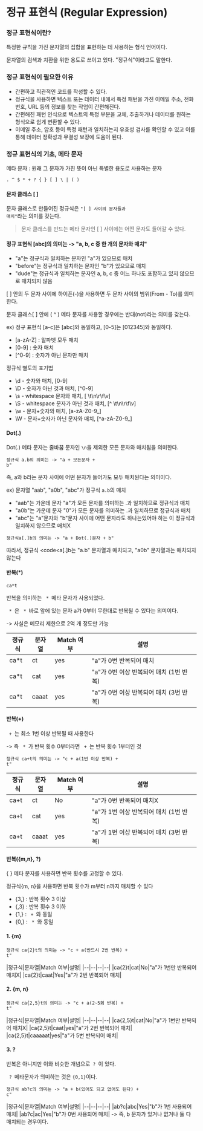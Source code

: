 # 정규 표현식 (Regular Expression)

### 정규 표현식이란?
특정한 규칙을 가진 문자열의 집합을 표현하는 데 사용하는 형식 언어이다.<p>
문자열의 검색과 치환을 위한 용도로 쓰이고 있다.
"정규식"이라고도 말한다.

### 정규 표현식이 필요한 이유
- 간편하고 직관적인 코드를 작성할 수 있다.
- 정규식을 사용하면 텍스트 또는 데이터 내에서 특정 패턴을 가진 이메일 주소, 전화번호, URL 등의 정보를 찾는 작업이 간편해진다.
- 간편해진 패턴 인식으로 텍스트의 특정 부분을 교체, 추출하거나 데이터를 원하는 형식으로 쉽게 변환할 수 있다.
- 이메일 주소, 암호 등이 특정 패턴과 일치하는지 유효성 검사를 확인할 수 있고 이를 통해 데이터 정확성과 무결성 보장에 도움이 된다.

### 정규 표현식의 기초, 메타 문자
메타 문자 : 원래 그 문자가 가진 뜻이 아닌 특별한 용도로 사용하는 문자<p>
<code>. ^ $ * + ? { } [ ] \ | ( )</code>


#### 문자 클래스 [ ]
문자 클래스로 만들어진 정규식은 <code>"[ ] 사이의 문자들과 매치"</code>라는 의미를 갖는다.
>문자 클래스를 만드는 메타 문자인 [ ] 사이에는 어떤 문자도 들어갈 수 있다.<p>

#### 정규 표현식 [abc]의 의미는 -> "a, b, c 중 한 개의 문자와 매치"
- "a"는 정규식과 일치하는 문자인 "a"가 있으므로 매치
- "before"는 정규식과 일치하는 문자인 "b"가 있으므로 매치
- "dude"는 정규식과 일치하는 문자인 a, b, c 중 어느 하나도 포함하고 있지 않으므로 매치되지 않음<p>

[ ] 안의 두 문자 사이에 하이픈(-)을 사용하면 두 문자 사이의 범위(From - To)를 의미한다. <p>
문자 클래스[ ] 안에 ( ^ ) 메타 문자를 사용할 경우에는 반대(not)라는 의미를 갖는다.<p>
ex) 정규 표현식 [a-c]은 [abc]와 동일하고, [0-5]는 [012345]와 동일하다.
- [a-zA-Z] : 알파벳 모두 매치
- [0-9] : 숫자 매치
- [^0-9] : 숫자가 아닌 문자만 매치<p>

정규식 별도의 표기법
- \d - 숫자와 매치, [0-9]
- \D - 숫자가 아닌 것과 매치, [^0-9]
- \s - whitespace 문자와 매치, [ \t\n\r\f\v] 
- \S - whitespace 문자가 아닌 것과 매치, [^ \t\n\r\f\v]
- \w - 문자+숫자와 매치, [a-zA-Z0-9_]
- \W - 문자+숫자가 아닌 문자와 매치, [^a-zA-Z0-9_]


#### Dot(.)
Dot(.) 메타 문자는 줄바꿈 문자인 <code>\n</code>을 제외한 모든 문자와 매치됨을 의미한다.<p>
<code>정규식 a.b의 의미는 -> "a + 모든문자 + b"</code><p>
즉, a와 b라는 문자 사이에 어떤 문자가 들어가도 모두 매치된다는 의미이다.<p>
ex) 문자열 "aab", "a0b", "abc"가 정규식 <code>a.b</code>의 매치
- "aab"는 가운데 문자 "a"가 모든 문자를 의미하는 .과 일치하므로 정규식과 매치
- "a0b"는 가운데 문자 "0"가 모든 문자를 의미하는 .과 일치하므로 정규식과 매치
- "abc"는 "a"문자와 "b"문자 사이에 어떤 문자라도 하나는있어야 하는 이 정규식과 일치하지 않으므로 매치X<p>

<code>정규식a[.]b의 의미는 -> "a + Dot(.)문자 + b"</code><p>
따라서, 정규식 <code<a[.]b</code>는 "a.b" 문자열과 매치되고, "a0b" 문자열과는 매치되지 않는다<p>


#### 반복(*)
<code>ca*t</code><p>
 반복을 의미하는 <code> * </code>메타 문자가 사용되었다.<p>
 <code> * </code>은 <code> * </code>바로 앞에 있는 문자 a가 0부터 무한대로 반복될 수 있다는 의미이다.<p>
-> 사실은 메모리 제한으로 2억 개 정도만 가능<p>

|정규식|문자열|Match 여부|설명|
|--|--|--|--|
|ca*t|ct|yes|"a"가 0번 반복되어 매치|
|ca*t|cat|yes|"a"가 0번 이상 반복되어 매치 (1번 반복)|
|ca*t|caaat|yes|"a"가 0번 이상 반복되어 매치 (3번 반복)|


#### 반복(+)
<CODE> + </CODE>는 최소 1번 이상 반복될 때 사용한다<p>
-> 즉 <code> * </code>가 반복 횟수 0부터라면 <CODE> + </CODE>는 반복 횟수 1부터인 것<p>
<code>정규식 ca+t의 의미는 -> "c + a(1번 이상 반복) + t"</code><p>

|정규식|문자열|Match 여부|설명|
|--|--|--|--|
|ca+t|ct|No|"a"가 0번 반복되어 매치X|
|ca+t|cat|yes|"a"가 1번 이상 반복되어 매치 (1번 반복)|
|ca+t|caaat|yes|"a"가 1번 이상 반복되어 매치 (3번 반복)|


#### 반복({m,n}, ?)
{ } 메타 문자를 사용하면 반복 횟수를 고정할 수 있다.<p>
정규식{m, n}을 사용하면 반복 횟수가 m부터 n까지 매치할 수 있다<p>
- {3,} : 반복 횟수 3 이상
- {,3} : 반복 횟수 3 이하
- {1,} : <CODE> + </CODE>와 동일
- {0,} : <CODE> * </CODE>와 동일

#### 1. {m}
<code>정규식 ca{2}t의 의미는 -> "c + a(반드시 2번 반복) + t"</code><p>
|정규식|문자열|Match 여부|설명|
|--|--|--|--|
|ca{2}t|cat|No|"a"가 1번만 반복되어 매치X|
|ca{2}t|caat|Yes|"a"가 2번 반복되어 매치|

#### 2. {m, n}
<code>정규식 ca{2,5}t의 의미는 -> "c + a(2~5회 반복) + t"</code><p>
|정규식|문자열|Match 여부|설명|
|--|--|--|--|
|ca{2,5}t|cat|No|"a"가 1번만 반복되어 매치X|
|ca{2,5}t|caat|yes|"a"가 2번 반복되어 매치|
|ca{2,5}t|caaaaat|yes|"a"가 5번 반복되어 매치|

#### 3. ?
반복은 아니지만 이와 비슷한 개념으로<code> ? </code>이 있다.<p>
<code> ? </code>메타문자가 의미하는 것은 <code>{0,1}</code>이다.<p><p>

<code>정규식 ab?c의 의미는 -> "a + b(있어도 되고 없어도 된다) + c"</code><p>
|정규식|문자열|Match 여부|설명|
|--|--|--|--|
|ab?c|abc|Yes|"b"가 1번 사용되어 매치|
|ab?c|ac|Yes|"b"가 0번 사용되어 매치|
-> 즉, b 문자가 있거나 없거나 둘 다 매치되는 경우이다.
